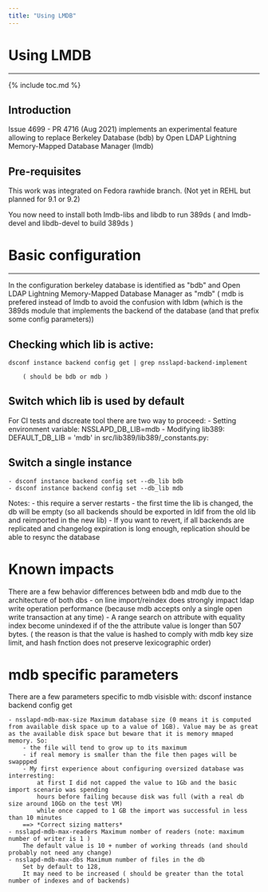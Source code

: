 ```yaml
---
title: "Using LMDB"
---
```


# Using LMDB
-----------------

{% include toc.md %}

Introduction
------------
Issue 4699 - PR 4716 (Aug 2021) implements an experimental feature allowing to replace Berkeley Database (bdb) by Open LDAP Lightning Memory-Mapped Database Manager (lmdb)

Pre-requisites
--------------

This work was integrated on Fedora rawhide branch. (Not yet in REHL but planned for 9.1 or 9.2)

You now need to install both lmdb-libs and libdb to run 389ds
( and lmdb-devel and libdb-devel to build 389ds )

# Basic configuration
---------------------

In the configuration berkeley database is identified as "bdb"
and Open LDAP Lightning Memory-Mapped Database Manager as "mdb" 
 ( mdb is prefered instead of lmdb to avoid the confusion with ldbm (which is the 389ds module that implements the backend of the database (and that prefix some config parameters))

## Checking which lib is active: ##
    dsconf instance backend config get | grep nsslapd-backend-implement

        ( should be bdb or mdb )

## Switch which lib is used by default ##
For CI tests and dscreate tool there are two way to proceed:
    - Setting environment variable: NSSLAPD_DB_LIB=mdb
    - Modifying lib389: DEFAULT_DB_LIB = 'mdb' in src/lib389/lib389/_constants.py:

## Switch a single instance ##
    - dsconf instance backend config set --db_lib bdb
    - dsconf instance backend config set --db_lib mdb

Notes:
	- this require a server restarts
	- the first time the lib is changed, the db will be empty 
      (so all backends should be exported in ldif from the old lib and
       reimported in the new lib)
    - If you want to revert, if all backends are replicated and changelog
expiration is long enough, replication should be able to resync the database

# Known impacts #
There are a few behavior differences between bdb and mdb due to the architecture of both dbs 
    - on line import/reindex does strongly impact ldap write operation performance (because mdb accepts only a single open write transaction at any time)
    - A range search on attribute with equality index become unindexed if of the the attribute value is longer than 507 bytes. (
   the reason is that the value is hashed to comply with mdb key size limit, and hash fnction does not preserve lexicographic order)


# mdb specific parameters #

There are a few parameters specific to mdb visisble with:
    dsconf instance backend config get

    - nsslapd-mdb-max-size Maximum database size (0 means it is computed from available disk space up to a value of 1GB). Value may be as great as the available disk space but beware that it is memory mmaped memory. So:
        - the file will tend to grow up to its maximum
        - if real memory is smaller than the file then pages will be swappped 
        - My first experience about configuring oversized database was interresting:
            at first I did not capped the value to 1Gb and the basic import scenario was spending
            hours before failing because disk was full (with a real db size around 10Gb on the test VM)
            while once capped to 1 GB the import was successful in less than 10 minutes 
		==> *Correct sizing matters*
    - nsslapd-mdb-max-readers Maximum nomber of readers (note: maximum number of writer is 1 ) 
        The default value is 10 + number of working threads (and should probably not need any change)
    - nsslapd-mdb-max-dbs Maximum number of files in the db 
        Set by default to 128,
        It may need to be increased ( should be greater than the total number of indexes and of backends)
